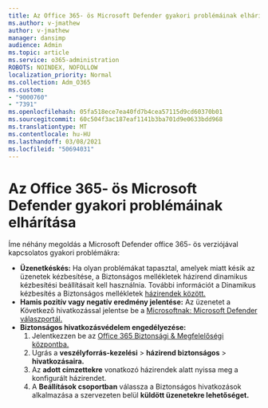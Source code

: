 ```yaml
---
title: Az Office 365- ös Microsoft Defender gyakori problémáinak elhárítása
ms.author: v-jmathew
author: v-jmathew
manager: dansimp
audience: Admin
ms.topic: article
ms.service: o365-administration
ROBOTS: NOINDEX, NOFOLLOW
localization_priority: Normal
ms.collection: Adm_O365
ms.custom:
- "9000760"
- "7391"
ms.openlocfilehash: 05fa518ece7ea40fd7b4cea57115d9cd60370b01
ms.sourcegitcommit: 60c504f3ac187eaf1141b3ba701d9e0633bdd968
ms.translationtype: MT
ms.contentlocale: hu-HU
ms.lasthandoff: 03/08/2021
ms.locfileid: "50694031"
---
```

# <a name="fix-common-problems-with-microsoft-defender-for-office-365"></a>Az Office 365- ös Microsoft Defender gyakori problémáinak elhárítása

Íme néhány megoldás a Microsoft Defender office 365- ös verziójával kapcsolatos gyakori problémákra:

- **Üzenetkéskés:** Ha olyan problémákat tapasztal, amelyek miatt késik az üzenetek  kézbesítése, a Biztonságos mellékletek házirend dinamikus kézbesítési beállításait kell használnia. További információt a Dinamikus kézbesítés a Biztonságos mellékletek [házirendek között.](https://go.microsoft.com/fwlink/?linkid=2094106)
- **Hamis pozitív vagy negatív eredmény jelentése:** Az üzenetet a Következő hivatkozással jelentse be a [Microsoftnak: Microsoft Defender válaszportál.](https://go.microsoft.com/fwlink/?linkid=2092835)
- **Biztonságos hivatkozásvédelem engedélyezése:**
    1. Jelentkezzen be az [Office 365 Biztonsági & Megfelelőségi központba.](https://go.microsoft.com/fwlink/p/?linkid=2077143)
    2. Ugrás a **veszélyforrás-kezelési**  >  **házirend biztonságos**  >  **hivatkozásaira.**
    3. Az **adott címzettekre** vonatkozó házirendek alatt nyissa meg a konfigurált házirendet.
    4. A **Beállítások csoportban** válassza a Biztonságos hivatkozások alkalmazása a szervezeten belül **küldött üzenetekre lehetőséget.**
